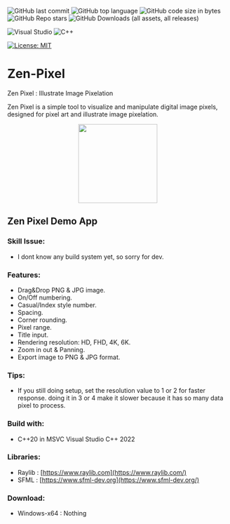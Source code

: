 ![GitHub last commit](https://img.shields.io/github/last-commit/UFTHaq/Zen-Pixel?style=for-the-badge)
![GitHub top language](https://img.shields.io/github/languages/top/UFTHaq/Zen-Pixel?logo=cpp&style=for-the-badge)
![GitHub code size in bytes](https://img.shields.io/github/languages/code-size/UFTHaq/Zen-Pixel?style=for-the-badge)
![GitHub Repo stars](https://img.shields.io/github/stars/UFTHaq/Zen-Pixel?color=red&style=for-the-badge)
![GitHub Downloads (all assets, all releases)](https://img.shields.io/github/downloads/UFTHaq/Zen-Pixel/total?style=for-the-badge)

![Visual Studio](https://img.shields.io/badge/Visual%20Studio-5C2D91.svg?style=for-the-badge&logo=visual-studio&logoColor=white)
![C++](https://img.shields.io/badge/c++-%2300599C.svg?style=for-the-badge&logo=c%2B%2B&logoColor=white)

[![License: MIT](https://img.shields.io/badge/License-MIT-black.svg?style=for-the-badge)](https://opensource.org/licenses/MIT)

# Zen-Pixel
Zen Pixel : Illustrate Image Pixelation

Zen Pixel is a simple tool to visualize and manipulate digital image pixels, designed for pixel art and illustrate image pixelation.

<div align="center">
  <img src="https://github.com/user-attachments/assets/1e35a476-31ae-4c60-b80d-7cd21cff0aa4" width=180/>
</div>

## Zen Pixel Demo App

### Skill Issue:
- I dont know any build system yet, so sorry for dev.

### Features:
- Drag&Drop PNG & JPG image.
- On/Off numbering.
- Casual/Index style number.
- Spacing.
- Corner rounding.
- Pixel range.
- Title input.
- Rendering resolution: HD, FHD, 4K, 6K.
- Zoom in out & Panning.
- Export image to PNG & JPG format.

### Tips:
- If you still doing setup, set the resolution value to 1 or 2 for faster response. doing it in 3 or 4 make it slower because it has so many data pixel to process.

### Build with:
- C++20 in MSVC Visual Studio C++ 2022

### Libraries:
- Raylib : [https://www.raylib.com](https://www.raylib.com/)
- SFML : [https://www.sfml-dev.org](https://www.sfml-dev.org/)

### Download:
- Windows-x64 : Nothing


